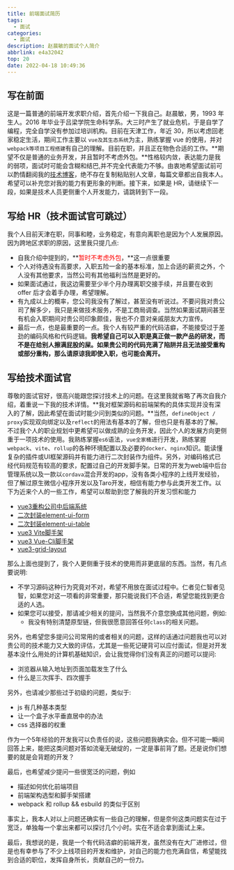 ```yaml
---
title: 前端面试简历
tags:
  - 面试
categories:
  - 面试
description: 赵晨敏的面试个人简介
abbrlink: e4a32042
top: 20
date: 2022-04-18 10:49:36
---
```


## 写在前面

这是一篇普通的前端开发求职介绍，首先介绍一下我自己。赵晨敏，男，1993 年生人。2016 年毕业于吕梁学院生命科学系。大三时产生了就业危机，于是自学了编程，完全自学没有参加过培训机构。目前在天津工作，年近 30，所以考虑回老家稳定生活，期间工作主要以 `vue及其生态系统`为主，熟练掌握 vue 的使用，并对 `webpack等项目工程搭建`有自己的理解。目前在职，并且正在物色合适的工作。**期望不仅是普通的业务开发，并且暂时不考虑外包。**性格较内敛，表达能力是我的弱项，面试时可能会含糊和结巴,并不完全代表能力不够。由衷地希望面试前可以酌情翻阅我的[技术博客](https://zcm-blog.vercel.app)，绝不存在复制粘贴别人文章，每篇文章都出自我本人。希望可以补充您对我的能力有更形象的判断。接下来，如果是 HR，请继续下一段，如果是技术人员更侧重个人开发能力，请跳转到下一段。

## 写给 HR（技术面试官可跳过）

我个人目前天津在职，同事和睦，业务稳定，有意向离职也是因为个人发展原因。因为跨地区求职的原因，这里我只提几点:

+ 自我介绍中提到的，**<span style="color: red">暂时不考虑外包</span>，**这一点很重要
+ 个人对待遇没有高要求，入职五险一金的基本标准，加上合适的薪资之外，个人没有其他要求，当然公司有其他福利当然是更好的。
+ 如果面试通过，我这边需要至少半个月办理离职交接手续，并且要在收到 offer 后才会着手办理，希望理解。
+ 有九成以上的概率，您公司我没有了解过，甚至没有听说过。不要问我对贵公司了解多少，我只是来做技术服务，不是工商局调查。当然如果面试期间甚至有机会入职期间对贵公司印象颇佳，我也不介意对亲戚朋友大力宣传。
+ 最后一点，也是最重要的一点。我个人有较严重的代码洁癖，不能接受过于差劲的编码风格和代码逻辑。**我希望自己可以入职是真正做一款产品的研发，而不是在给别人擦满屁股的屎。如果贵公司的代码充满了陷阱并且无法接受重构或部分重构，那么请原谅我即使入职，也可能会离开。**

## 写给技术面试官

尊敬的面试官好，很高兴能跟您探讨技术上的问题。在这里我就省略了再次自我介绍，着重说一下我的技术详情。**我对框架源码和前端架构的具体实现并没有深入的了解，因此希望在面试时能少问到类似的问题。**当然，`defineObject / proxy`实现双向绑定以及`reflect`的用法有基本的了解，但也只是有基本的了解。不过我个人的职业规划中更希望可以做成熟的业务开发，因此个人的发展方向更侧重于一项技术的使用。我熟练掌握`es6`语法，`vue全家桶`进行开发，熟练掌握`webpack`、`vite`、`rollup`的各种环境配置以及必要的`docker`、`nginx`知识。能读懂复杂的插件或UI框架源码并有能力进行二次封装作为组件。另外，对编码格式已经代码规范有较高的要求，配置过自己的开发脚手架。日常的开发为web端中后台管理系统以及一款以`cordava`混合开发的app，没有各类小程序的上线开发经验，但了解过原生微信小程序开发以及Taro开发，相信有能力参与此类开发工作。以下为近来个人的一些工作，希望可以帮助到您了解我的开发习惯和能力

+ [vue3重构公司中后端系统](https://github.com/lost-dream/icmes-web)
+ [二次封装element-ui-form](https://github.com/lost-dream/elm-form-plus)
+ [二次封装element-ui-table](https://github.com/lost-dream/elm-table-plus)
+ [vue3 Vite脚手架](https://github.com/lost-dream/vue3-template)
+ [vue3 Vue-Cli脚手架](https://github.com/lost-dream/vue-template)
+ [vue3-grid-layout](https://www.npmjs.com/package/grid-layout-vue3)

那么上面也提到了，我个人更侧重于技术的使用而非更底层的东西。当然，有几点要说明:

+ 不学习源码这种行为究竟对不对，希望不用放在面试过程中。仁者见仁智者见智，如果您对这一项看的非常重要，那只能说我们不合适，希望您能找到更合适的人选。
+ 如果您可以接受，那请减少相关的提问，当然我不介意您换成其他问题，例如:
  + 我没有特别清楚原型链，但我很愿意回答任何`class`的相关问题。

另外，也希望您多提问公司常用的或者相关的问题，这样的话通过问题我也可以对贵公司的技术能力又大致的评估，尤其是一些死记硬背可以应付面试，但是对开发基本没什么用处的计算机基础知识，会让我觉得你们没有真正的问题可以提问:

+ 浏览器从输入地址到页面加载发生了什么
+ 什么是三次挥手、四次握手

另外，也请减少那些过于初级的问题，类似于:

+ js 有几种基本类型
+ 让一个盒子水平垂直居中的办法
+ css 选择器的权重

作为一个5年经验的开发我可以负责任的说，这些问题我确实会。但不可能一瞬间回答上来，能把这类问题对答如流毫无破绽的，一定是事前背了题。还是说你们想要的就是会背题的开发？

最后，也希望减少提问一些很宽泛的问题，例如

+ 描述如何优化前端项目
+ 前端架构选型和脚手架搭建
+ webpack 和 rollup && esbuild 的类似于区别

事实上，我本人对以上问题还确实有一些自己的理解，但是奈何这类问题实在过于宽泛，单独每一个拿出来都可以探讨几个小时。实在不适合拿到面试上来。

最后，我想说的是，我是一个有代码洁癖的前端开发，虽然没有在大厂进修过，但是也有幸参与了不少上线项目的开发和维护，对自己的能力也充满自信，希望能找到合适的职位，发挥自身所长，贡献自己的一份力。
